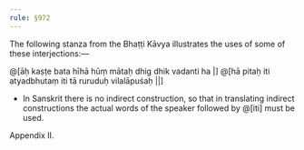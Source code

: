 ```yaml
---
rule: §972
---
```


The following stanza from the Bhaṭṭi Kāvya illustrates the uses of some of these interjections:—

@[āḥ kaṣṭe bata hīhā hūṃ mātaḥ dhig dhik vadanti ha |] @[hā pitaḥ iti atyadbhutaṃ iti tā ruruduḥ vilalāpuśaḥ ||]

- In Sanskrit there is no indirect construction, so that in translating indirect constructions the actual words of the speaker followed by @[iti] must be used.

Appendix II.